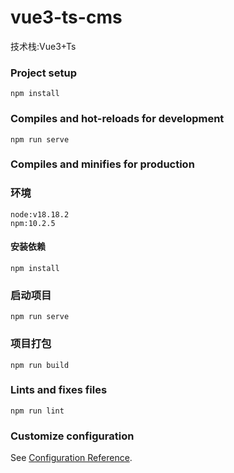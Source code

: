 # vue3-ts-cms

技术栈:Vue3+Ts

### Project setup

```
npm install
```

### Compiles and hot-reloads for development

```
npm run serve
```

### Compiles and minifies for production

### 环境

```
node:v18.18.2
npm:10.2.5
```

#### 安装依赖

```
npm install
```

### 启动项目

```
npm run serve
```

### 项目打包

```
npm run build
```

### Lints and fixes files

```
npm run lint
```

### Customize configuration

See [Configuration Reference](https://cli.vuejs.org/config/).
